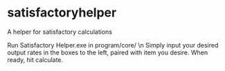 # satisfactoryhelper
A helper for satisfactory calculations

Run Satisfactory Helper.exe in program/core/ \n
Simply input your desired output rates in the boxes to the left, paired with item you desire. When ready, hit calculate.
